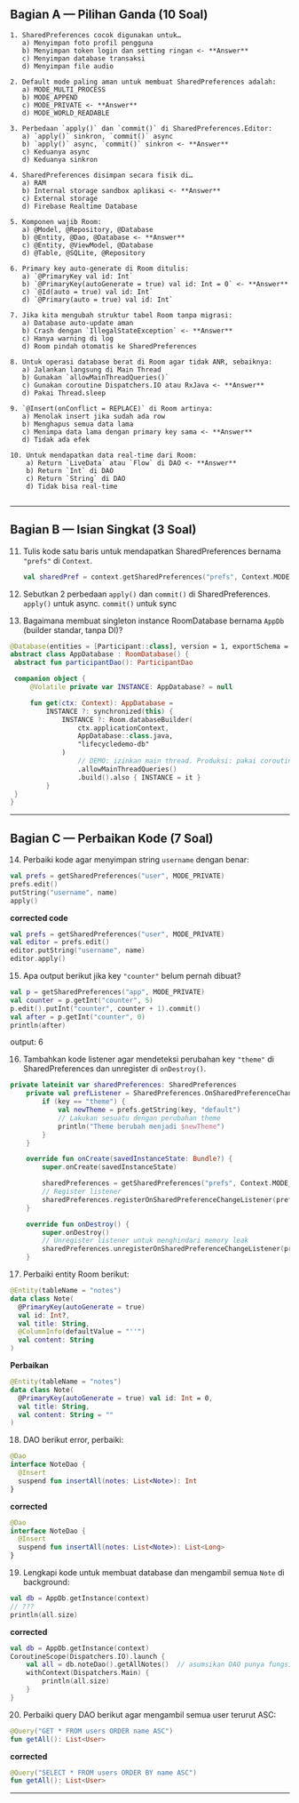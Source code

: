 ## Bagian A — Pilihan Ganda (10 Soal)

```
1. SharedPreferences cocok digunakan untuk…
   a) Menyimpan foto profil pengguna
   b) Menyimpan token login dan setting ringan <- **Answer**
   c) Menyimpan database transaksi
   d) Menyimpan file audio

2. Default mode paling aman untuk membuat SharedPreferences adalah:
   a) MODE_MULTI_PROCESS
   b) MODE_APPEND
   c) MODE_PRIVATE <- **Answer**
   d) MODE_WORLD_READABLE

3. Perbedaan `apply()` dan `commit()` di SharedPreferences.Editor:
   a) `apply()` sinkron, `commit()` async
   b) `apply()` async, `commit()` sinkron <- **Answer**
   c) Keduanya async
   d) Keduanya sinkron

4. SharedPreferences disimpan secara fisik di…
   a) RAM
   b) Internal storage sandbox aplikasi <- **Answer**
   c) External storage
   d) Firebase Realtime Database

5. Komponen wajib Room:
   a) @Model, @Repository, @Database
   b) @Entity, @Dao, @Database <- **Answer**
   c) @Entity, @ViewModel, @Database
   d) @Table, @SQLite, @Repository

6. Primary key auto-generate di Room ditulis:
   a) `@PrimaryKey val id: Int`
   b) `@PrimaryKey(autoGenerate = true) val id: Int = 0` <- **Answer**
   c) `@Id(auto = true) val id: Int`
   d) `@Primary(auto = true) val id: Int`

7. Jika kita mengubah struktur tabel Room tanpa migrasi:
   a) Database auto-update aman
   b) Crash dengan `IllegalStateException` <- **Answer**
   c) Hanya warning di log
   d) Room pindah otomatis ke SharedPreferences

8. Untuk operasi database berat di Room agar tidak ANR, sebaiknya:
   a) Jalankan langsung di Main Thread
   b) Gunakan `allowMainThreadQueries()`
   c) Gunakan coroutine Dispatchers.IO atau RxJava <- **Answer**
   d) Pakai Thread.sleep

9. `@Insert(onConflict = REPLACE)` di Room artinya:
   a) Menolak insert jika sudah ada row
   b) Menghapus semua data lama
   c) Menimpa data lama dengan primary key sama <- **Answer**
   d) Tidak ada efek

10. Untuk mendapatkan data real-time dari Room:
    a) Return `LiveData` atau `Flow` di DAO <- **Answer**
    b) Return `Int` di DAO
    c) Return `String` di DAO
    d) Tidak bisa real-time


```

---

## Bagian B — Isian Singkat (3 Soal)

11. Tulis kode satu baris untuk mendapatkan SharedPreferences bernama `"prefs"` di `Context`.
      ```kotlin
      val sharedPref = context.getSharedPreferences("prefs", Context.MODE_PRIVATE)
      ```

12. Sebutkan 2 perbedaan `apply()` dan `commit()` di SharedPreferences.
      `apply()` untuk async. `commit()` untuk sync
13. Bagaimana membuat singleton instance RoomDatabase bernama `AppDb` (builder standar, tanpa DI)?
   ```kotlin
   @Database(entities = [Participant::class], version = 1, exportSchema = false)
abstract class AppDatabase : RoomDatabase() {
    abstract fun participantDao(): ParticipantDao

    companion object {
        @Volatile private var INSTANCE: AppDatabase? = null

        fun get(ctx: Context): AppDatabase =
            INSTANCE ?: synchronized(this) {
                INSTANCE ?: Room.databaseBuilder(
                    ctx.applicationContext,
                    AppDatabase::class.java,
                    "lifecycledemo-db"
                )
                    // DEMO: izinkan main thread. Produksi: pakai coroutine.
                    .allowMainThreadQueries()
                    .build().also { INSTANCE = it }
            }
    }
}
   ```


---

## Bagian C — Perbaikan Kode (7 Soal)

14. Perbaiki kode agar menyimpan string `username` dengan benar:

```kotlin
val prefs = getSharedPreferences("user", MODE_PRIVATE)
prefs.edit()
putString("username", name)
apply()
```

**corrected code**
```kotlin
val prefs = getSharedPreferences("user", MODE_PRIVATE)
val editor = prefs.edit()
editor.putString("username", name)
editor.apply()
```

15. Apa output berikut jika key `"counter"` belum pernah dibuat?

```kotlin
val p = getSharedPreferences("app", MODE_PRIVATE)
val counter = p.getInt("counter", 5)
p.edit().putInt("counter", counter + 1).commit()
val after = p.getInt("counter", 0)
println(after)
```
output: 6

16. Tambahkan kode listener agar mendeteksi perubahan key `"theme"` di SharedPreferences dan unregister di `onDestroy()`.

```kotlin
private lateinit var sharedPreferences: SharedPreferences
    private val prefListener = SharedPreferences.OnSharedPreferenceChangeListener { prefs, key ->
        if (key == "theme") {
            val newTheme = prefs.getString(key, "default")
            // Lakukan sesuatu dengan perubahan theme
            println("Theme berubah menjadi $newTheme")
        }
    }

    override fun onCreate(savedInstanceState: Bundle?) {
        super.onCreate(savedInstanceState)

        sharedPreferences = getSharedPreferences("prefs", Context.MODE_PRIVATE)
        // Register listener
        sharedPreferences.registerOnSharedPreferenceChangeListener(prefListener)
    }

    override fun onDestroy() {
        super.onDestroy()
        // Unregister listener untuk menghindari memory leak
        sharedPreferences.unregisterOnSharedPreferenceChangeListener(prefListener)
    }
```

17. Perbaiki entity Room berikut:

```kotlin
@Entity(tableName = "notes")
data class Note(
  @PrimaryKey(autoGenerate = true)
  val id: Int?,
  val title: String,
  @ColumnInfo(defaultValue = "''")
  val content: String
)
```

**Perbaikan**
```kotlin
@Entity(tableName = "notes")
data class Note(
  @PrimaryKey(autoGenerate = true) val id: Int = 0,
  val title: String,
  val content: String = ""
)
```

18. DAO berikut error, perbaiki:

```kotlin
@Dao
interface NoteDao {
  @Insert
  suspend fun insertAll(notes: List<Note>): Int
}
```

**corrected**
```kotlin
@Dao
interface NoteDao {
  @Insert
  suspend fun insertAll(notes: List<Note>): List<Long>
}
```

19. Lengkapi kode untuk membuat database dan mengambil semua `Note` di background:

```kotlin
val db = AppDb.getInstance(context)
// ???
println(all.size)
```

**corrected**
```kotlin
val db = AppDb.getInstance(context)
CoroutineScope(Dispatchers.IO).launch {
    val all = db.noteDao().getAllNotes()  // asumsikan DAO punya fungsi getAllNotes(): List<Note>
    withContext(Dispatchers.Main) {
        println(all.size)
    }
}
```

20. Perbaiki query DAO berikut agar mengambil semua user terurut ASC:

```kotlin
@Query("GET * FROM users ORDER name ASC")
fun getAll(): List<User>
```

**corrected**
```kotlin
@Query("SELECT * FROM users ORDER BY name ASC")
fun getAll(): List<User>
```

---
